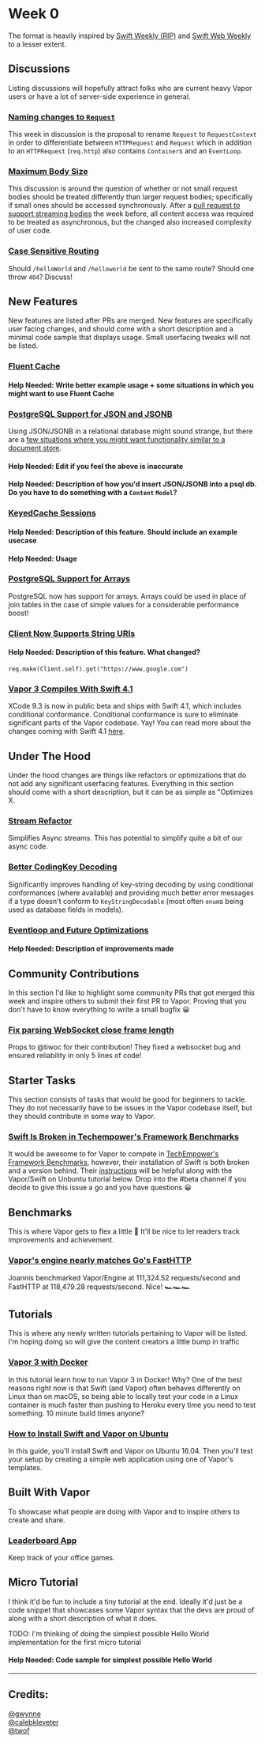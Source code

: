 # Week 0
The format is heavily inspired by [Swift Weekly (RIP)](https://swiftweekly.github.io/issue-98/) and [Swift Web Weekly](http://swiftwebweekly.com/) to a lesser extent.

## Discussions
Listing discussions will hopefully attract folks who are current heavy Vapor users or have a lot of server-side experience in general.

### [Naming changes to `Request`](https://github.com/vapor/vapor/issues/1443)
This week in discussion is the proposal to rename `Request` to `RequestContext` in order to differentiate between `HTTPRequest` and `Request` which in addition to an `HTTPRequest` (`req.http`) also contains `Container`s and an `EventLoop`.

### [Maximum Body Size](https://github.com/vapor/engine/issues/205)
This discussion is around the question of whether or not small request bodies should be treated differently than larger request bodies; specifically if small ones should be accessed synchronously. After a [pull request to support streaming bodies](https://github.com/vapor/vapor/pull/1435) the week before, all content access was required to be treated as asynchronous, but the changed also increased complexity of user code.

### [Case Sensitive Routing](https://github.com/vapor/vapor/issues/1196)
Should `/helloWorld` and `/helloworld` be sent to the same route? Should one throw `404`? Discuss!

## New Features
New features are listed after PRs are merged. New features are specifically user facing changes, and should come with a short description and a minimal code sample that displays usage. Small userfacing tweaks will not be listed.

### [Fluent Cache](https://github.com/vapor/fluent/pull/358)
#### Help Needed: Write better example usage + some situations in which you might want to use Fluent Cache

### [PostgreSQL Support for JSON and JSONB](https://github.com/vapor/postgresql/issues/2#issuecomment-359335233)
Using JSON/JSONB in a relational database might sound strange, but there are a [few situations where you might want functionality similar to a document store](https://www.citusdata.com/blog/2016/07/14/choosing-nosql-hstore-json-jsonb/).
#### Help Needed: Edit if you feel the above is inaccurate
#### Help Needed: Description of how you'd insert JSON/JSONB into a psql db. Do you have to do something with a `Content` `Model`?

### [KeyedCache Sessions](https://github.com/vapor/vapor/pull/1444)
#### Help Needed: Description of this feature. Should include an example usecase
#### Help Needed: Usage

### [PostgreSQL Support for Arrays](https://github.com/vapor/fluent-postgresql/pull/4)
PostgreSQL now has support for arrays. Arrays could be used in place of join tables in the case of simple values for a considerable performance boost!

### [Client Now Supports String URIs](https://github.com/vapor/vapor/pull/1446)
#### Help Needed: Description of this feature. What changed?
`req.make(Client.self).get("https://www.google.com")`

### [Vapor 3 Compiles With Swift 4.1](https://github.com/vapor/vapor/pull/1384)
XCode 9.3 is now in public beta and ships with Swift 4.1, which includes conditional conformance. Conditional conformance is sure to eliminate significant parts of the Vapor codebase. Yay! You can read more about the changes coming with Swift 4.1 [here](https://github.com/apple/swift/blob/master/CHANGELOG.md).

## Under The Hood
Under the hood changes are things like refactors or optimizations that do not add any significant userfacing features. Everything in this section should come with a short description, but it can be as simple as "Optimizes X.

### [Stream Refactor](https://github.com/vapor/async/pull/52)
Simplifies Async streams. This has potential to simplify quite a bit of our async code.

### [Better CodingKey Decoding](https://github.com/vapor/core/pull/86)
Significantly improves handling of key-string decoding by using conditional conformances (where available) and providing much better error messages if a type doesn't conform to `KeyStringDecodable` (most often `enum`s being used as database fields in models).

### [Eventloop and Future Optimizations](https://github.com/vapor/async/pull/57)
#### Help Needed: Description of improvements made

## Community Contributions
In this section I'd like to highlight some community PRs that got merged this week and inspire others to submit their first PR to Vapor. Proving that you don't have to know everything to write a small bugfix 😀

### [Fix parsing WebSocket close frame length](https://github.com/vapor/engine/pull/203)
Props to @tiwoc for their contribution! They fixed a websocket bug and ensured reliability in only 5 lines of code!

## Starter Tasks
This section consists of tasks that would be good for beginners to tackle. They do not necessarily have to be issues in the Vapor codebase itself, but they should contribute in some way to Vapor.

### [Swift Is Broken in Techempower's Framework Benchmarks](https://github.com/TechEmpower/FrameworkBenchmarks/issues/3181)
It would be awesome to for Vapor to compete in [TechEmpower's Framework Benchmarks](http://www.techempower.com/benchmarks/), however, their installation of Swift is both broken and a version behind. Their [instructions](https://frameworkbenchmarks.readthedocs.io/en/latest/Codebase/Framework-Files/) will be helpful along with the Vapor/Swift on Unbuntu tutorial below. Drop into the #beta channel if you decide to give this issue a go and you have questions 😀 

## Benchmarks
This is where Vapor gets to flex a little 💪 It'll be nice to let readers track improvements and achievement.

### [Vapor's engine nearly matches Go's FastHTTP](https://github.com/vapor/engine/pull/211#issuecomment-360758758)
Joannis benchmarked Vapor/Engine at 111,324.52 requests/second and FastHTTP at 118,479.28 requests/second. Nice! 🏎🏎🏎

## Tutorials
This is where any newly written tutorials pertaining to Vapor will be listed. I'm hoping doing so will give the content creators a little bump in traffic

### [Vapor 3 with Docker](https://bygri.github.io/2018/01/25/vapor-3-with-docker.html)
In this tutorial learn how to run Vapor 3 in Docker! Why? One of the best reasons right now is that Swift (and Vapor) often behaves differently on Linux than on macOS, so being able to locally test your code in a Linux container is much faster than pushing to Heroku every time you need to test something. 10 minute build times anyone?

### [How to Install Swift and Vapor on Ubuntu](https://www.digitalocean.com/community/tutorials/how-to-install-swift-and-vapor-on-ubuntu-16-04)
In this guide, you'll install Swift and Vapor on Ubuntu 16.04. Then you'll test your setup by creating a simple web application using one of Vapor's templates.

## Built With Vapor
To showcase what people are doing with Vapor and to inspire others to create and share.

### [Leaderboard App](https://leaderboardapp.com)
Keep track of your office games.

## Micro Tutorial
I think it'd be fun to include a tiny tutorial at the end. Ideally it'd just be a code snippet that showcases some Vapor syntax that the devs are proud of along with a short description of what it does.

TODO: I'm thinking of doing the simplest possible Hello World implementation for the first micro tutorial
#### Help Needed: Code sample for simplest possible Hello World

***

## Credits:
[@gwynne](https://github.com/gwynne)  
[@calebkleveter](https://github.com/calebkleveter)  
[@twof](https://github.com/twof) 
